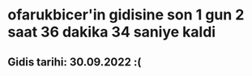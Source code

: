 # ofarukbicer'in gidisine son 1 gun 2 saat 36 dakika 34 saniye kaldi

## Gidis tarihi: 30.09.2022 :(